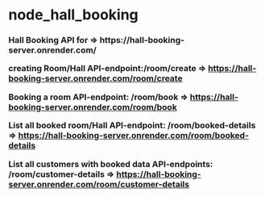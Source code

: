 # node_hall_booking
<h3>
Hall Booking API for => https://hall-booking-server.onrender.com/

creating Room/Hall API-endpoint:/room/create  => https://hall-booking-server.onrender.com/room/create  
                 
Booking a room API-endpoint: /room/book  => https://hall-booking-server.onrender.com/room/book
                 
List all booked room/Hall API-endpoint: /room/booked-details   =>  https://hall-booking-server.onrender.com/room/booked-details
                 
List all customers with booked data API-endpoints: /room/customer-details  => https://hall-booking-server.onrender.com/room/customer-details</h3>
                 
